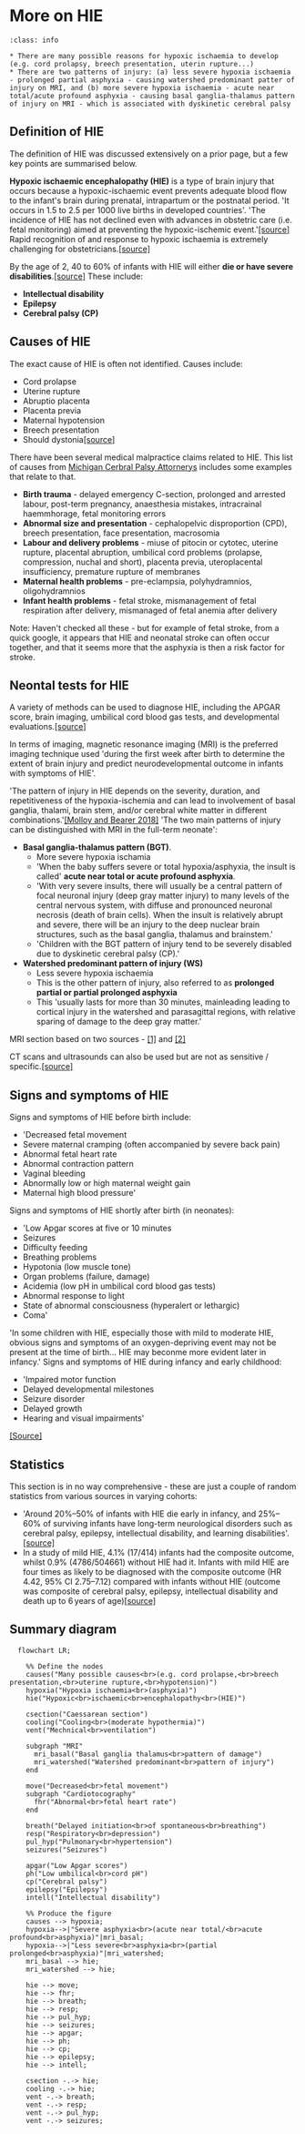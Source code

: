 # More on HIE

`````{admonition} Executive summary
:class: info

* There are many possible reasons for hypoxic ischaemia to develop (e.g. cord prolapsy, breech presentation, uterin rupture...)
* There are two patterns of injury: (a) less severe hypoxia ischaemia - prolonged partial asphyxia - causing watershed predominant patter of injury on MRI, and (b) more severe hypoxia ischaemia - acute near total/acute profound asphyxia - causing basal ganglia-thalamus pattern of injury on MRI - which is associated with dyskinetic cerebral palsy
`````

## Definition of HIE

The definition of HIE was discussed extensively on a prior page, but a few key points are summarised below.

**Hypoxic ischaemic encephalopathy (HIE)** is a type of brain injury that occurs because a hypoxic-ischaemic event prevents adequate blood flow to the infant's brain during prenatal, intrapartum or the postnatal period. 'It occurs in 1.5 to 2.5 per 1000 live births in developed countries'. 'The incidence of HIE has not declined even with advances in obstetric care (i.e. fetal monitoring) aimed at preventing the hypoxic-ischemic event.'[[source]](https://doi.org/10.1053%2Fj.nainr.2011.07.004) Rapid recognition of and response to hypoxic ischaemia is extremely challenging for obstetricians.[[source]](https://doi.org/10.1576/toag.13.3.169.27669)

By the age of 2, 40 to 60% of infants with HIE will either **die or have severe disabilities**.[[source]](https://doi.org/10.1053%2Fj.nainr.2011.07.004) These include:
* **Intellectual disability**
* **Epilepsy**
* **Cerebral palsy (CP)**

## Causes of HIE

The exact cause of HIE is often not identified. Causes include:
* Cord prolapse
* Uterine rupture
* Abruptio placenta
* Placenta previa
* Maternal hypotension
* Breech presentation
* Should dystonia[[source]](https://doi.org/10.1053%2Fj.nainr.2011.07.004)

There have been several medical malpractice claims related to HIE. This list of causes from [Michigan Cerbral Palsy Attornerys](https://www.michigancerebralpalsyattorneys.com/causes-and-risk-factors-of-cerebral-palsy/labor-and-delivery-problems/hypoxic-ischemic-encephalopathy-hie/hypoxic-ischemic-encephalopathy-hie-infographic/) includes some examples that relate to that.
* **Birth trauma** - delayed emergency C-section, prolonged and arrested labour, post-term pregnancy, anaesthesia mistakes, intracrainal haemmhorage, fetal monitoring errors
* **Abnormal size and presentation** - cephalopelvic disproportion (CPD), breech presentation, face presentation, macrosomia
* **Labour and delivery problems** - miuse of pitocin or cytotec, uterine rupture, placental abruption, umbilical cord problems (prolapse, compression, nuchal and short), placenta previa, uteroplacental insufficiency, premature rupture of membranes
* **Maternal health problems** - pre-eclampsia, polyhydramnios, oligohydramnios
* **Infant health problems** - fetal stroke, mismanagement of fetal respiration after delivery, mismanaged of fetal anemia after delivery

Note: Haven't checked all these - but for example of fetal stroke, from a quick google, it appears that HIE and neonatal stroke can often occur together, and that it seems more that the asphyxia is then a risk factor for stroke.

## Neontal tests for HIE

A variety of methods can be used to diagnose HIE, including the APGAR score, brain imaging, umbilical cord blood gas tests, and developmental evaluations.[[source]](https://hiehelpcenter.org/medical/identifying-hie/tests-evaluations-screening/)

In terms of imaging, magnetic resonance imaging (MRI) is the preferred imaging technique used 'during the first week after birth to determine the extent of brain injury and predict neurodevelopmental outcome in infants with symptoms of HIE'.

'The pattern of injury in HIE depends on the severity, duration, and repetitiveness of the hypoxia-ischemia and can lead to involvement of basal ganglia, thalami, brain stem, and/or cerebral white matter in different combinations.'[[Molloy and Bearer 2018]](https://doi.org/10.1038/s41390-018-0169-7) 'The two main patterns of injury can be distinguished with MRI in the full-term neonate':
* **Basal ganglia-thalamus pattern (BGT)**.
    * More severe hypoxia ischamia
    * 'When the baby suffers severe or total hypoxia/asphyxia, the insult is called' **acute near total or acute profound asphyxia**.
    * 'With very severe insults, there will usually be a central pattern of focal neuronal injury (deep gray matter injury) to many levels of the central nervous system, with diffuse and pronounced neuronal necrosis (death of brain cells). When the insult is relatively abrupt and severe, there will be an injury to the deep nuclear brain structures, such as the basal ganglia, thalamus and brainstem.'
    * 'Children with the BGT pattern of injury tend to be severely disabled due to dyskinetic cerebral palsy (CP).'
* **Watershed predominant pattern of injury (WS)**
    * Less severe hypoxia ischaemia
    * This is the other pattern of injury, also referred to as **prolonged partial or partial prolonged asphyxia**
    * This 'usually lasts for more than 30 minutes, mainleading leading to cortical injury in the watershed and parasagittal regions, with relative sparing of damage to the deep gray matter.'

MRI section based on two sources - [[1]](https://doi.org/10.1007%2Fs00234-010-0674-9) and [[2]](https://www.abclawcenters.com/practice-areas/hypoxic-ischemic-encephalopathy-and-brain-imaging/)

CT scans and ultrasounds can also be used but are not as sensitive / specific.[[source]](https://hiehelpcenter.org/medical/identifying-hie/tests-evaluations-screening/)

## Signs and symptoms of HIE

Signs and symptoms of HIE before birth include:
* 'Decreased fetal movement
* Severe maternal cramping (often accompanied by severe back pain)
* Abnormal fetal heart rate
* Abnormal contraction pattern
* Vaginal bleeding
* Abnormally low or high maternal weight gain
* Maternal high blood pressure'

Signs and symptoms of HIE shortly after birth (in neonates):
* 'Low Apgar scores at five or 10 minutes
* Seizures
* Difficulty feeding
* Breathing problems
* Hypotonia (low muscle tone)
* Organ problems (failure, damage)
* Acidemia (low pH in umbilical cord blood gas tests)
* Abnormal response to light
* State of abnormal consciousness (hyperalert or lethargic)
* Coma'

'In some children with HIE, especially those with mild to moderate HIE, obvious signs and symptoms of an oxygen-depriving event may not be present at the time of birth... HIE may beconme more evident later in infancy.' Signs and symptoms of HIE during infancy and early childhood:
* 'Impaired motor function
* Delayed developmental milestones
* Seizure disorder
* Delayed growth
* Hearing and visual impairments'

[[Source]](https://hiehelpcenter.org/medical/identifying-hie/sign-symptoms/)

## Statistics

This section is in no way comprehensive - these are just a couple of random statistics from various sources in varying cohorts:
* 'Around 20%–50% of infants with HIE die early in infancy, and 25%–60% of surviving infants have long-term neurological disorders such as cerebral palsy, epilepsy, intellectual disability, and learning disabilities'.[[source]](https://doi.org/10.3345/cep.2020.01459)
* In a study of mild HIE, 4.1% (17/414) infants had the composite outcome, whilst 0.9% (4786/504661) without HIE had it. Infants with mild HIE are four times as likely to be diagnosed with the composite outcome (HR 4.42, 95% CI 2.75–7.12) compared with infants without HIE (outcome was composite of cerebral palsy, epilepsy, intellectual disability and death up to 6 years of age)[[source]](https://doi.org/10.1111/1471-0528.17533)
 
## Summary diagram

````{mermaid}
  flowchart LR;

    %% Define the nodes
    causes("Many possible causes<br>(e.g. cord prolapse,<br>breech presentation,<br>uterine rupture,<br>hypotension)")
    hypoxia("Hypoxia ischaemia<br>(asphyxia)")
    hie("Hypoxic<br>ischaemic<br>encephalopathy<br>(HIE)")

    csection("Caessarean section")
    cooling("Cooling<br>(moderate hypothermia)")
    vent("Mechnical<br>ventilation")

    subgraph "MRI"
      mri_basal("Basal ganglia thalamus<br>pattern of damage")
      mri_watershed("Watershed predominant<br>pattern of injury")
    end

    move("Decreased<br>fetal movement")
    subgraph "Cardiotocography"
      fhr("Abnormal<br>fetal heart rate")
    end

    breath("Delayed initiation<br>of spontaneous<br>breathing")
    resp("Respiratory<br>depression")
    pul_hyp("Pulmonary<br>hypertension")
    seizures("Seizures")

    apgar("Low Apgar scores")
    ph("Low umbilical<br>cord pH")
    cp("Cerebral palsy")
    epilepsy("Epilepsy")
    intell("Intellectual disability")

    %% Produce the figure
    causes --> hypoxia;
    hypoxia-->|"Severe asphyxia<br>(acute near total/<br>acute profound<br>asphyxia)"|mri_basal;
    hypoxia-->|"Less severe<br>asphyxia<br>(partial prolonged<br>asphyxia)"|mri_watershed;
    mri_basal --> hie;
    mri_watershed --> hie;

    hie --> move;
    hie --> fhr;
    hie --> breath;
    hie --> resp;
    hie --> pul_hyp;
    hie --> seizures;
    hie --> apgar;
    hie --> ph;
    hie --> cp;
    hie --> epilepsy;
    hie --> intell;

    csection -.-> hie;
    cooling -.-> hie;
    vent -.-> breath;
    vent -.-> resp;
    vent -.-> pul_hyp;
    vent -.-> seizures;
````